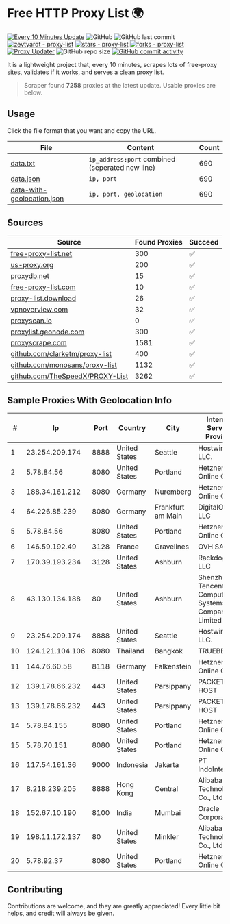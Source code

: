 
# Free HTTP Proxy List 🌍

[![Every 10 Minutes Update](https://github.com/mertguvencli/http-proxy-list/actions/workflows/main.yml/badge.svg?branch=main)](https://github.com/mertguvencli/http-proxy-list/actions/workflows/main.yml)
![GitHub](https://img.shields.io/github/license/mertguvencli/http-proxy-list)
![GitHub last commit](https://img.shields.io/github/last-commit/mertguvencli/http-proxy-list)
[![zevtyardt - proxy-list](https://img.shields.io/static/v1?label=zevtyardt&message=proxy-list&color=blue&logo=github)](https://github.com/zevtyardt/proxy-list "Go to GitHub repo")
[![stars - proxy-list](https://img.shields.io/github/stars/zevtyardt/proxy-list?style=social)](https://github.com/zevtyardt/proxy-list)
[![forks - proxy-list](https://img.shields.io/github/forks/zevtyardt/proxy-list?style=social)](https://github.com/zevtyardt/proxy-list)
[![Proxy Updater](https://github.com/zevtyardt/proxy-list/workflows/Proxy%20Updater/badge.svg)](https://github.com/zevtyardt/proxy-list/actions?query=workflow:"Proxy+Updater")
![GitHub repo size](https://img.shields.io/github/repo-size/zevtyardt/proxy-list)
[![GitHub commit activity](https://img.shields.io/github/commit-activity/m/zevtyardt/proxy-list?logo=commits)](https://github.com/zevtyardt/proxy-list/commits/main)

It is a lightweight project that, every 10 minutes, scrapes lots of free-proxy sites, validates if it works, and serves a clean proxy list.

> Scraper found **7258** proxies at the latest update. Usable proxies are below.

## Usage

Click the file format that you want and copy the URL.

|File|Content|Count|
|----|-------|-----|
|[data.txt](https://raw.githubusercontent.com/mertguvencli/http-proxy-list/main/proxy-list/data.txt)|`ip_address:port` combined (seperated new line)|690|
|[data.json](https://raw.githubusercontent.com/mertguvencli/http-proxy-list/main/proxy-list/data.json)|`ip, port`|690|
|[data-with-geolocation.json](https://raw.githubusercontent.com/mertguvencli/http-proxy-list/main/proxy-list/data-with-geolocation.json)|`ip, port, geolocation`|690|

## Sources

|Source|Found Proxies|Succeed|
|------|-------------|-------|
|[free-proxy-list.net](https://free-proxy-list.net)|300|✅|
|[us-proxy.org](https://www.us-proxy.org)|200|✅|
|[proxydb.net](http://proxydb.net)|15|✅|
|[free-proxy-list.com](https://free-proxy-list.com/?page=&port=&type%5B%5D=http&type%5B%5D=https&up_time=0&search=Search)|10|✅|
|[proxy-list.download](https://www.proxy-list.download/HTTP)|26|✅|
|[vpnoverview.com](https://vpnoverview.com/privacy/anonymous-browsing/free-proxy-servers)|32|✅|
|[proxyscan.io](https://www.proxyscan.io)|0|✅|
|[proxylist.geonode.com](https://proxylist.geonode.com/api/proxy-list?limit=300&page=1&sort_by=lastChecked&sort_type=desc&protocols=http,https)|300|✅|
|[proxyscrape.com](https://api.proxyscrape.com/v2/?request=displayproxies&protocol=http&timeout=10000&country=all&ssl=all&anonymity=all)|1581|✅|
|[github.com/clarketm/proxy-list](https://raw.githubusercontent.com/clarketm/proxy-list/master/proxy-list-raw.txt)|400|✅|
|[github.com/monosans/proxy-list](https://raw.githubusercontent.com/monosans/proxy-list/main/proxies/http.txt)|1132|✅|
|[github.com/TheSpeedX/PROXY-List](https://raw.githubusercontent.com/TheSpeedX/PROXY-List/master/http.txt)|3262|✅|


## Sample Proxies With Geolocation Info

|#|Ip|Port|Country|City|Internet Service Provider|
|-|--|----|-------|----|-------------------------|
|1|23.254.209.174|8888|United States|Seattle|Hostwinds LLC.|
|2|5.78.84.56|8080|United States|Portland|Hetzner Online GmbH|
|3|188.34.161.212|8080|Germany|Nuremberg|Hetzner Online GmbH|
|4|64.226.85.239|8080|Germany|Frankfurt am Main|DigitalOcean, LLC|
|5|5.78.84.56|8080|United States|Portland|Hetzner Online GmbH|
|6|146.59.192.49|3128|France|Gravelines|OVH SAS|
|7|170.39.193.234|3128|United States|Ashburn|Rackdog, LLC|
|8|43.130.134.188|80|United States|Ashburn|Shenzhen Tencent Computer Systems Company Limited|
|9|23.254.209.174|8888|United States|Seattle|Hostwinds LLC.|
|10|124.121.104.106|8080|Thailand|Bangkok|TRUEBB|
|11|144.76.60.58|8118|Germany|Falkenstein|Hetzner Online GmbH|
|12|139.178.66.232|443|United States|Parsippany|PACKET-HOST|
|13|139.178.66.232|443|United States|Parsippany|PACKET-HOST|
|14|5.78.84.155|8080|United States|Portland|Hetzner Online GmbH|
|15|5.78.70.151|8080|United States|Portland|Hetzner Online GmbH|
|16|117.54.161.36|9000|Indonesia|Jakarta|PT IndoInternet|
|17|8.218.239.205|8888|Hong Kong|Central|Alibaba (US) Technology Co., Ltd.|
|18|152.67.10.190|8100|India|Mumbai|Oracle Corporation|
|19|198.11.172.137|80|United States|Minkler|Alibaba (US) Technology Co., Ltd.|
|20|5.78.92.37|8080|United States|Portland|Hetzner Online GmbH|



## Contributing

Contributions are welcome, and they are greatly appreciated! Every
little bit helps, and credit will always be given.


